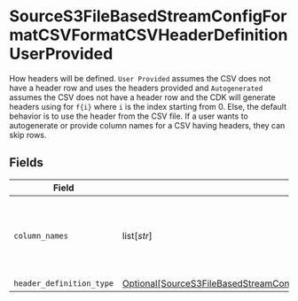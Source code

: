 # SourceS3FileBasedStreamConfigFormatCSVFormatCSVHeaderDefinitionUserProvided

How headers will be defined. `User Provided` assumes the CSV does not have a header row and uses the headers provided and `Autogenerated` assumes the CSV does not have a header row and the CDK will generate headers using for `f{i}` where `i` is the index starting from 0. Else, the default behavior is to use the header from the CSV file. If a user wants to autogenerate or provide column names for a CSV having headers, they can skip rows.


## Fields

| Field                                                                                                                                                                                                                               | Type                                                                                                                                                                                                                                | Required                                                                                                                                                                                                                            | Description                                                                                                                                                                                                                         |
| ----------------------------------------------------------------------------------------------------------------------------------------------------------------------------------------------------------------------------------- | ----------------------------------------------------------------------------------------------------------------------------------------------------------------------------------------------------------------------------------- | ----------------------------------------------------------------------------------------------------------------------------------------------------------------------------------------------------------------------------------- | ----------------------------------------------------------------------------------------------------------------------------------------------------------------------------------------------------------------------------------- |
| `column_names`                                                                                                                                                                                                                      | list[*str*]                                                                                                                                                                                                                         | :heavy_check_mark:                                                                                                                                                                                                                  | The column names that will be used while emitting the CSV records                                                                                                                                                                   |
| `header_definition_type`                                                                                                                                                                                                            | [Optional[SourceS3FileBasedStreamConfigFormatCSVFormatCSVHeaderDefinitionUserProvidedHeaderDefinitionType]](../../models/shared/sources3filebasedstreamconfigformatcsvformatcsvheaderdefinitionuserprovidedheaderdefinitiontype.md) | :heavy_minus_sign:                                                                                                                                                                                                                  | N/A                                                                                                                                                                                                                                 |
